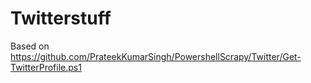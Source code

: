 # Twitterstuff
Based on https://github.com/PrateekKumarSingh/PowershellScrapy/Twitter/Get-TwitterProfile.ps1

